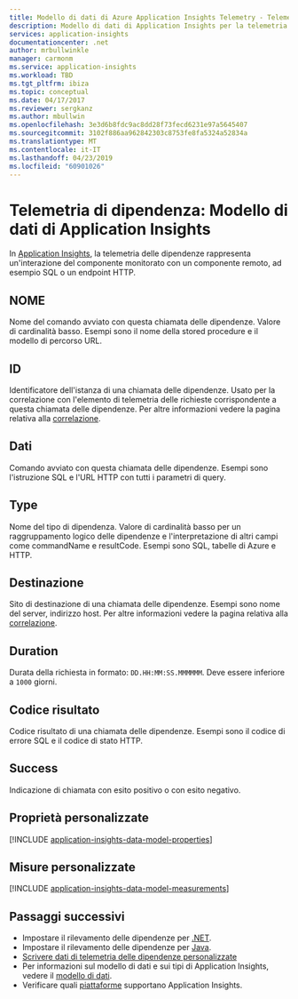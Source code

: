 ```yaml
---
title: Modello di dati di Azure Application Insights Telemetry - Telemetria delle dipendenze | Microsoft Docs
description: Modello di dati di Application Insights per la telemetria delle dipendenze
services: application-insights
documentationcenter: .net
author: mrbullwinkle
manager: carmonm
ms.service: application-insights
ms.workload: TBD
ms.tgt_pltfrm: ibiza
ms.topic: conceptual
ms.date: 04/17/2017
ms.reviewer: sergkanz
ms.author: mbullwin
ms.openlocfilehash: 3e3d6b8fdc9ac8dd28f73fecd6231e97a5645407
ms.sourcegitcommit: 3102f886aa962842303c8753fe8fa5324a52834a
ms.translationtype: MT
ms.contentlocale: it-IT
ms.lasthandoff: 04/23/2019
ms.locfileid: "60901026"
---
```

# <a name="dependency-telemetry-application-insights-data-model"></a>Telemetria di dipendenza: Modello di dati di Application Insights

In [Application Insights](../../azure-monitor/app/app-insights-overview.md), la telemetria delle dipendenze rappresenta un'interazione del componente monitorato con un componente remoto, ad esempio SQL o un endpoint HTTP.

## <a name="name"></a>NOME

Nome del comando avviato con questa chiamata delle dipendenze. Valore di cardinalità basso. Esempi sono il nome della stored procedure e il modello di percorso URL.

## <a name="id"></a>ID

Identificatore dell'istanza di una chiamata delle dipendenze. Usato per la correlazione con l'elemento di telemetria delle richieste corrispondente a questa chiamata delle dipendenze. Per altre informazioni vedere la pagina relativa alla [correlazione](../../azure-monitor/app/correlation.md).

## <a name="data"></a>Dati

Comando avviato con questa chiamata delle dipendenze. Esempi sono l'istruzione SQL e l'URL HTTP con tutti i parametri di query.

## <a name="type"></a>Type

Nome del tipo di dipendenza. Valore di cardinalità basso per un raggruppamento logico delle dipendenze e l'interpretazione di altri campi come commandName e resultCode. Esempi sono SQL, tabelle di Azure e HTTP.

## <a name="target"></a>Destinazione

Sito di destinazione di una chiamata delle dipendenze. Esempi sono nome del server, indirizzo host. Per altre informazioni vedere la pagina relativa alla [correlazione](../../azure-monitor/app/correlation.md).

## <a name="duration"></a>Duration

Durata della richiesta in formato: `DD.HH:MM:SS.MMMMMM`. Deve essere inferiore a `1000` giorni.

## <a name="result-code"></a>Codice risultato

Codice risultato di una chiamata delle dipendenze. Esempi sono il codice di errore SQL e il codice di stato HTTP.

## <a name="success"></a>Success

Indicazione di chiamata con esito positivo o con esito negativo.

## <a name="custom-properties"></a>Proprietà personalizzate

[!INCLUDE [application-insights-data-model-properties](../../../includes/application-insights-data-model-properties.md)]

## <a name="custom-measurements"></a>Misure personalizzate

[!INCLUDE [application-insights-data-model-measurements](../../../includes/application-insights-data-model-measurements.md)]


## <a name="next-steps"></a>Passaggi successivi

- Impostare il rilevamento delle dipendenze per [.NET](../../azure-monitor/app/asp-net-dependencies.md).
- Impostare il rilevamento delle dipendenze per [Java](../../azure-monitor/app/java-agent.md).
- [Scrivere dati di telemetria delle dipendenze personalizzate](../../azure-monitor/app/api-custom-events-metrics.md#trackdependency)
- Per informazioni sul modello di dati e sui tipi di Application Insights, vedere il [modello di dati](data-model.md).
- Verificare quali [piattaforme](../../azure-monitor/app/platforms.md) supportano Application Insights.
